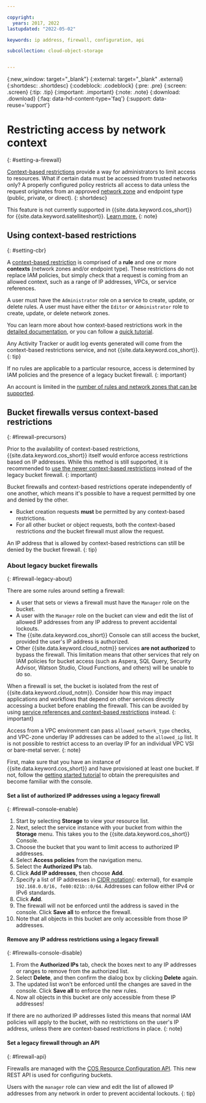```yaml
---

copyright:
  years: 2017, 2022
lastupdated: "2022-05-02"

keywords: ip address, firewall, configuration, api

subcollection: cloud-object-storage


---
```

{:new_window: target="_blank"}
{:external: target="_blank" .external}
{:shortdesc: .shortdesc}
{:codeblock: .codeblock}
{:pre: .pre}
{:screen: .screen}
{:tip: .tip}
{:important: .important}
{:note: .note}
{:download: .download} 
{:faq: data-hd-content-type='faq'}
{:support: data-reuse='support'}

# Restricting access by network context
{: #setting-a-firewall}

[Context-based restrictions](/docs/account?topic=account-context-restrictions-whatis&interface=ui) provide a way for administrators to limit access to resources. What if certain data must be accessed from trusted networks only? A properly configured policy restricts all access to data unless the request originates from an approved [network zone](/docs/account?topic=account-context-restrictions-whatis&interface=ui#network-zones-whatis) and endpoint type (public, private, or direct).
{: shortdesc}

This feature is not currently supported in {{site.data.keyword.cos_short}} for {{site.data.keyword.satelliteshort}}. [Learn more.](/docs/cloud-object-storage?topic=cloud-object-storage-about-cos-satellite)
{: note}


## Using context-based restrictions
{: #setting-cbr}

A [context-based restriction](/docs/account?topic=account-context-restrictions-whatis&interface=ui) is comprised of a **rule** and one or more **contexts** (network zones and/or endpoint type). These restrictions do not replace IAM policies, but simply check that a request is coming from an allowed context, such as a range of IP addresses, VPCs, or service references.  

A user must have the `Administrator` role on a service to create, update, or delete rules.  A user must have either the `Editor` or `Administrator` role to create, update, or delete network zones. 

You can learn more about how context-based restrictions work in the [detailed documentation](/docs/account?topic=account-context-restrictions-create&interface=ui), or you can follow a [quick tutorial](/docs/cloud-object-storage?topic=cloud-object-storage-cos-tutorial-cbr). 

Any Activity Tracker or audit log events generated will come from the context-based restrictions service, and not {{site.data.keyword.cos_short}}.  
{: tip}

If no rules are applicable to a particular resource, access is determined by IAM policies and the presence of a legacy bucket firewall. 
{: important}

An account is limited in the [number of rules and network zones that can be supported](/docs/account?topic=account-known-issues#context-based-restrictions-limits).  

## Bucket firewalls versus context-based restrictions
{: #firewall-precursors}

Prior to the availability of context-based restrictions, {{site.data.keyword.cos_short}} itself would enforce access restrictions based on IP addresses. While this method is still supported, it is recommended to [use the newer context-based restrictions](/docs/account?topic=account-context-restrictions-create&interface=ui) instead of the legacy bucket firewall.
{: important}

Bucket firewalls and context-based restrictions operate independently of one another, which means it's possible to have a request permitted by one and denied by the other.  

* Bucket creation requests **must** be permitted by any context-based restrictions.
* For all other bucket or object requests, both the context-based restrictions _and_ the bucket firewall must allow the request.

An IP address that is allowed by context-based restrictions can still be denied by the bucket firewall.
{: tip}

### About legacy bucket firewalls
{: #firewall-legacy-about}

There are some rules around setting a firewall:

* A user that sets or views a firewall must have the `Manager` role on the bucket. 
* A user with the `Manager` role on the bucket can view and edit the list of allowed IP addresses from any IP address to prevent accidental lockouts.
* The {{site.data.keyword.cos_short}} Console can still access the bucket, provided the user's IP address is authorized.
* Other {{site.data.keyword.cloud_notm}} services **are not authorized** to bypass the firewall. This limitation means that other services that rely on IAM policies for bucket access (such as Aspera, SQL Query, Security Advisor, Watson Studio, Cloud Functions, and others) will be unable to do so.

When a firewall is set, the bucket is isolated from the rest of {{site.data.keyword.cloud_notm}}. Consider how this may impact applications and workflows that depend on other services directly accessing a bucket before enabling the firewall. This can be avoided by using [service references and context-based restrictions](/docs/account?topic=account-context-restrictions-whatis&interface=ui#service-attribute) instead.
{: important}

Access from a VPC environment can pass `allowed_network_type` checks, and VPC-zone underlay IP addresses can be added to the `allowed_ip` list. It is not possible to restrict access to an overlay IP for an individual VPC VSI or bare-metal server.
{: note}

First, make sure that you have an instance of {{site.data.keyword.cos_short}} and have provisioned at least one bucket. If not, follow the [getting started tutorial](/docs/cloud-object-storage?topic=cloud-object-storage-getting-started-cloud-object-storage) to obtain the prerequisites and become familiar with the console.

#### Set a list of authorized IP addresses using a legacy firewall
{: #firewall-console-enable}

1. Start by selecting **Storage** to view your resource list.
1. Next, select the service instance with your bucket from within the **Storage** menu. This takes you to the {{site.data.keyword.cos_short}} Console.
1. Choose the bucket that you want to limit access to authorized IP addresses. 
1. Select **Access policies** from the navigation menu.
1. Select the **Authorized IPs** tab.
1. Click **Add IP addresses**, then choose **Add**.
1. Specify a list of IP addresses in [CIDR notation](https://en.wikipedia.org/wiki/Classless_Inter-Domain_Routing){: external}, for example `192.168.0.0/16, fe80:021b::0/64`. Addresses can follow either IPv4 or IPv6 standards.
1. Click **Add**.
1. The firewall will not be enforced until the address is saved in the console. Click **Save all** to enforce the firewall.
1. Note that all objects in this bucket are only accessible from those IP addresses.

#### Remove any IP address restrictions using a legacy firewall
{: #firewalls-console-disable}

1. From the **Authorized IPs** tab, check the boxes next to any IP addresses or ranges to remove from the authorized list.
2. Select **Delete**, and then confirm the dialog box by clicking **Delete** again.
3. The updated list won't be enforced until the changes are saved in the console. Click **Save all** to enforce the new rules.
4. Now all objects in this bucket are only accessible from these IP addresses!

If there are no authorized IP addresses listed this means that normal IAM policies will apply to the bucket, with no restrictions on the user's IP address, unless there are context-based restrictions in place.
{: note}


#### Set a legacy firewall through an API
{: #firewall-api}

Firewalls are managed with the [COS Resource Configuration API](https://cloud.ibm.com/apidocs/cos/cos-configuration). This new REST API is used for configuring buckets. 

Users with the `manager` role can view and edit the list of allowed IP addresses from any network in order to prevent accidental lockouts.
{: tip}

